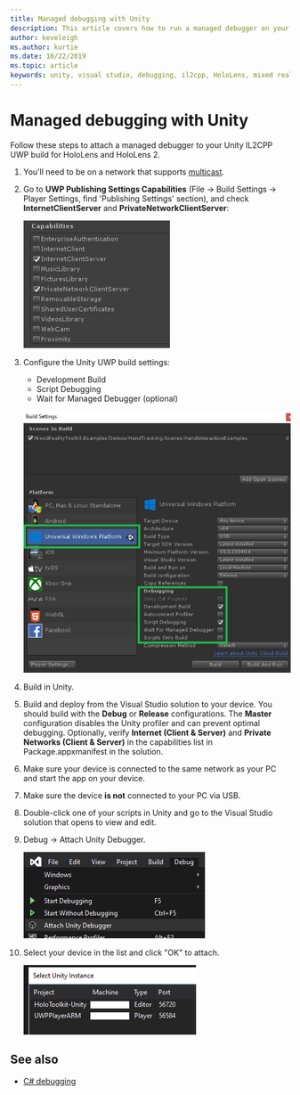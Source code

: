 ```yaml
---
title: Managed debugging with Unity
description: This article covers how to run a managed debugger on your Unity IL2CPP UWP project.
author: keveleigh
ms.author: kurtie
ms.date: 10/22/2019
ms.topic: article
keywords: unity, visual studio, debugging, il2cpp, HoloLens, mixed reality headset, windows mixed reality headset, virtual reality headset, UWP
---
```


# Managed debugging with Unity

Follow these steps to attach a managed debugger to your Unity IL2CPP UWP build for HoloLens and HoloLens 2.

1. You'll need to be on a network that supports [multicast](https://en.wikipedia.org/wiki/Multicast).
2. Go to **UWP Publishing Settings Capabilities** (File -> Build Settings -> Player Settings, find 'Publishing Settings' section), and check **InternetClientServer** and **PrivateNetworkClientServer**:

    ![UWP Publishing Settings Capabilities](images/il2cpp-debugging-capabilities.png)

3. Configure the Unity UWP build settings:
    - Development Build
    - Script Debugging
    - Wait for Managed Debugger (optional)

    ![UWP Build Settings](images/il2cpp-debugging-build.png)

4. Build in Unity.
5. Build and deploy from the Visual Studio solution to your device. You should build with the **Debug** or **Release** configurations. The **Master** configuration disables the Unity profiler and can prevent optimal debugging. Optionally, verify **Internet (Client & Server)** and **Private Networks (Client & Server)** in the capabilities list in Package.appxmanifest in the solution.
6. Make sure your device is connected to the same network as your PC and start the app on your device.
7. Make sure the device **is not** connected to your PC via USB.
8. Double-click one of your scripts in Unity and go to the Visual Studio solution that opens to view and edit.
9. Debug -> Attach Unity Debugger.

    ![Attach Unity Debugger](images/il2cpp-debugging-attach.png)

10. Select your device in the list and click "OK" to attach.

    ![Device List](images/il2cpp-debugging-machines.png)

## See also 

* [C# debugging](/visualstudio/get-started/csharp/tutorial-debugger)
